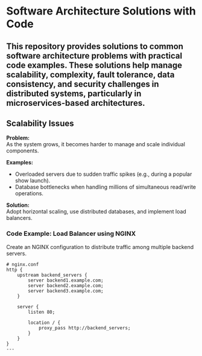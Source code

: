 # Software Architecture Solutions with Code

This repository provides solutions to common software architecture problems with practical code examples. These solutions help manage scalability, complexity, fault tolerance, data consistency, and security challenges in distributed systems, particularly in microservices-based architectures.
---

## Scalability Issues

**Problem:**  
As the system grows, it becomes harder to manage and scale individual components.  

**Examples:**
- Overloaded servers due to sudden traffic spikes (e.g., during a popular show launch).
- Database bottlenecks when handling millions of simultaneous read/write operations.

**Solution:**  
Adopt horizontal scaling, use distributed databases, and implement load balancers.  

### Code Example: Load Balancer using NGINX

Create an NGINX configuration to distribute traffic among multiple backend servers.

```nginx
# nginx.conf
http {
    upstream backend_servers {
        server backend1.example.com;
        server backend2.example.com;
        server backend3.example.com;
    }

    server {
        listen 80;

        location / {
            proxy_pass http://backend_servers;
        }
    }
}
---
